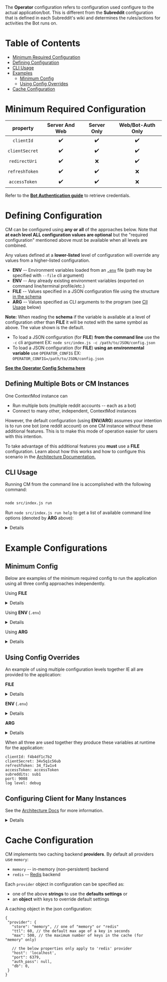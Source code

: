 The **Operator** configuration refers to configuration used configure to the actual application/bot. This is different
from the **Subreddit** configuration that is defined in each Subreddit's wiki and determines the rules/actions for
activities the Bot runs on.

# Table of Contents

* [Minimum Required Configuration](#minimum-required-configuration)
* [Defining Configuration](#defining-configuration)
* [CLI Usage](#cli-usage)
* [Examples](#example-configurations)
  * [Minimum Config](#minimum-config)
  * [Using Config Overrides](#using-config-overrides)
* [Cache Configuration](#cache-configuration)

# Minimum Required Configuration

| property       | Server And Web     | Server Only        | Web/Bot-Auth Only  |
|:--------------:|:------------------:|:------------------:|:------------------:|
| `clientId`     | :heavy_check_mark: | :heavy_check_mark: | :heavy_check_mark: |
| `clientSecret` | :heavy_check_mark: | :heavy_check_mark: | :heavy_check_mark: |
| `redirectUri`  | :heavy_check_mark: | :x:                | :heavy_check_mark: |
| `refreshToken` | :heavy_check_mark: | :heavy_check_mark: | :x:                |
| `accessToken`  | :heavy_check_mark: | :heavy_check_mark: | :x:                |

Refer to the **[Bot Authentication guide](/docs/botAuthentication.md)** to retrieve credentials.

# Defining Configuration

CM can be configured using **any or all** of the approaches below. Note that **at each level ALL configuration values are
optional** but the "required configuration" mentioned above must be available when all levels are combined.

Any values defined at a **lower-listed** level of configuration will override any values from a higher-listed
configuration.

* **ENV** -- Environment variables loaded from an [`.env`](https://github.com/toddbluhm/env-cmd) file (path may be
  specified with `--file` cli argument)
* **ENV** -- Any already existing environment variables (exported on command line/terminal profile/etc.)
* **FILE** -- Values specified in a JSON configuration file using the structure [in the schema](https://json-schema.app/view/%23?url=https%3A%2F%2Fraw.githubusercontent.com%2FFoxxMD%2Fcontext-mod%2Fmaster%2Fsrc%2FSchema%2FOperatorConfig.json)
* **ARG** -- Values specified as CLI arguments to the program (see [ClI Usage](#cli-usage) below)

**Note:** When reading the **schema** if the variable is available at a level of configuration other than **FILE** it will be
noted with the same symbol as above. The value shown is the default.

* To load a JSON configuration (for **FILE**) **from the command line** use the `-c` cli argument EX: `node src/index.js -c /path/to/JSON/config.json`
* To load a JSON configuration (for **FILE**) **using an environmental variable** use `OPERATOR_CONFIG` EX: `OPERATOR_CONFIG=/path/to/JSON/config.json`

[**See the Operator Config Schema here**](https://json-schema.app/view/%23?url=https%3A%2F%2Fraw.githubusercontent.com%2FFoxxMD%2Fcontext-mod%2Fmaster%2Fsrc%2FSchema%2FOperatorConfig.json)

## Defining Multiple Bots or CM Instances

One ContextMod instance can

* Run multiple bots (multiple reddit accounts -- each as a bot)
* Connect to many other, independent, ContextMod instances

However, the default configuration (using **ENV/ARG**) assumes your intention is to run one bot (one reddit account) on one CM instance without these additional features. This is to make this mode of operation easier for users with this intention.

To take advantage of this additional features you **must** use a **FILE** configuration. Learn about how this works and how to configure this scenario in the [Architecture Documentation.](/docs/serverClientArchitecture.md)

## CLI Usage

Running CM from the command line is accomplished with the following command:

```bash

node src/index.js run

```

Run `node src/index.js run help` to get a list of available command line options (denoted by **ARG** above):

<details>

```
Usage: index [options] [command]

Options:
  -h, --help                                   display help for command

Commands:
  run [options] [interface]                    Monitor new activities from configured subreddits.
  check [options] <activityIdentifier> [type]  Run check(s) on a specific activity
  unmoderated [options] <subreddits...>        Run checks on all unmoderated activity in the modqueue
  help [command]                               display help for command


Options:
  -c, --operatorConfig <path>   An absolute path to a JSON file to load all parameters from (default: process.env.OPERATOR_CONFIG)
  -i, --clientId <id>           Client ID for your Reddit application (default: process.env.CLIENT_ID)
  -e, --clientSecret <secret>   Client Secret for your Reddit application (default: process.env.CLIENT_SECRET)
  -a, --accessToken <token>     Access token retrieved from authenticating an account with your Reddit Application (default: process.env.ACCESS_TOKEN)
  -r, --refreshToken <token>    Refresh token retrieved from authenticating an account with your Reddit Application (default: process.env.REFRESH_TOKEN)
  -u, --redirectUri <uri>       Redirect URI for your Reddit application (default: process.env.REDIRECT_URI)
  -t, --sessionSecret <secret>  Secret use to encrypt session id/data (default: process.env.SESSION_SECRET || a random string)
  -s, --subreddits <list...>    List of subreddits to run on. Bot will run on all subs it has access to if not defined (default: process.env.SUBREDDITS)
  -d, --logDir [dir]            Absolute path to directory to store rotated logs in. Leaving undefined disables rotating logs (default: process.env.LOG_DIR)
  -l, --logLevel <level>        Minimum level to log at (default: process.env.LOG_LEVEL || verbose)
  -w, --wikiConfig <path>       Relative url to contextbot wiki page EX https://reddit.com/r/subreddit/wiki/<path> (default: process.env.WIKI_CONFIG || 'botconfig/contextbot')
  --snooDebug                   Set Snoowrap to debug. If undefined will be on if logLevel='debug' (default: process.env.SNOO_DEBUG)
  --authorTTL <s>               Set the TTL (seconds) for the Author Activities shared cache (default: process.env.AUTHOR_TTL || 60)
  --heartbeat <s>               Interval, in seconds, between heartbeat checks. (default: process.env.HEARTBEAT || 300)
  --softLimit <limit>           When API limit remaining (600/10min) is lower than this subreddits will have SLOW MODE enabled (default: process.env.SOFT_LIMIT || 250)
  --hardLimit <limit>           When API limit remaining (600/10min) is lower than this all subreddit polling will be paused until api limit reset (default: process.env.SOFT_LIMIT || 250)
  --dryRun                      Set all subreddits in dry run mode, overriding configurations (default: process.env.DRYRUN || false)
  --proxy <proxyEndpoint>       Proxy Snoowrap requests through this endpoint (default: process.env.PROXY)
  --operator <name...>          Username(s) of the reddit user(s) operating this application, used for displaying OP level info/actions in UI (default: process.env.OPERATOR)
  --operatorDisplay <name>      An optional name to display who is operating this application in the UI (default: process.env.OPERATOR_DISPLAY || Anonymous)
  -p, --port <port>             Port for web server to listen on (default: process.env.PORT || 8085)
  -q, --shareMod                If enabled then all subreddits using the default settings to poll "unmoderated" or "modqueue" will retrieve results from a shared request to /r/mod (default: process.env.SHARE_MOD || false)
  -h, --help                    display help for command
```

</details>

# Example Configurations

## Minimum Config

Below are examples of the minimum required config to run the application using all three config approaches independently.

Using **FILE**
<details>

```json5
{
  "bots": [
    {
      "credentials": {
        "clientId": "f4b4df1c7b2",
        "clientSecret": "34v5q1c56ub",
        "refreshToken": "34_f1w1v4",
        "accessToken": "p75_1c467b2"
      }
    }
  ]
}
```

</details>

Using **ENV** (`.env`)

<details>

```
CLIENT_ID=f4b4df1c7b2
CLIENT_SECRET=34v5q1c56ub
REFRESH_TOKEN=34_f1w1v4
ACCESS_TOKEN=p75_1c467b2
```

</details>

Using **ARG**

<details>

```
node src/index.js run --clientId=f4b4df1c7b2 --clientSecret=34v5q1c56ub --refreshToken=34_f1w1v4 --accessToken=p75_1c467b2
```

</details>

## Using Config Overrides

An example of using multiple configuration levels together IE all are provided to the application:

**FILE**
<details>

```json
{
  "logging": {
    "level": "debug"
  }
}
```

</details>

**ENV** (`.env`)

<details>

```
CLIENT_SECRET=34v5q1c56ub
REFRESH_TOKEN=34_f1w1v4
ACCESS_TOKEN=p75_1c467b2
SUBREDDITS=sub1,sub2,sub3
PORT=9008
```

</details>

**ARG**

<details>

```
node src/index.js run --subreddits=sub1 --clientId=34v5q1c56ub
```

</details>

When all three are used together they produce these variables at runtime for the application:

```
clientId: f4b4df1c7b2
clientSecret: 34v5q1c56ub
refreshToken: 34_f1w1v4
accessToken: accessToken
subreddits: sub1
port: 9008
log level: debug
```

## Configuring Client for Many Instances

See the [Architecture Docs](/docs/serverClientArchitecture.md) for more information.

<details>

```json5
{
  "bots": [
    {
      "credentials": {
        "clientId": "f4b4df1c7b2",
        "clientSecret": "34v5q1c56ub",
        "refreshToken": "34_f1w1v4",
        "accessToken": "p75_1c467b2"
      }
    }
  ],
  "web": {
    "credentials": {
      "clientId": "f4b4df1c7b2",
      "clientSecret": "34v5q1c56ub",
      "redirectUri": "http://localhost:8085/callback"
    },
    "clients": [
      // server application running on this same CM instance
      {
        "host": "localhost:8095",
        "secret": "localSecret"
      },
      // a server application running somewhere else
      {
        // api endpoint and port
        "host": "mySecondContextMod.com:8095",
        "secret": "anotherSecret"
      }
    ]
  },
  "api": {
    "secret": "localSecret",
  }
}
```

</details>

# Cache Configuration

CM implements two caching backend **providers**. By default all providers use `memory`:

* `memory` -- in-memory (non-persistent) backend
* `redis` -- [Redis](https://redis.io/) backend

Each `provider` object in configuration can be specified as:

* one of the above **strings** to use the **defaults settings** or
* an **object** with keys to override default settings

A caching object in the json configuration:

```json5
{
 "provider": {
   "store": "memory", // one of "memory" or "redis"
   "ttl": 60, // the default max age of a key in seconds
   "max": 500, // the maximum number of keys in the cache (for "memory" only)
   
   // the below properties only apply to 'redis' provider
   "host": 'localhost',
   "port": 6379,
   "auth_pass": null,
   "db": 0,
 }
}
```
